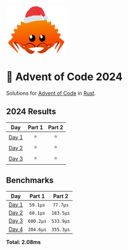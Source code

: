 <img src="./.assets/christmas_ferris.png" width="164">

# 🎄 Advent of Code 2024

Solutions for [Advent of Code](https://adventofcode.com/) in [Rust](https://www.rust-lang.org/).

<!--- advent_readme_stars table --->
## 2024 Results

| Day | Part 1 | Part 2 |
| :---: | :---: | :---: |
| [Day 1](https://adventofcode.com/2024/day/1) | ⭐ | ⭐ |
| [Day 2](https://adventofcode.com/2024/day/2) | ⭐ | ⭐ |
| [Day 3](https://adventofcode.com/2024/day/3) | ⭐ | ⭐ |
<!--- advent_readme_stars table --->

<!--- benchmarking table --->
## Benchmarks

| Day | Part 1 | Part 2 |
| :---: | :---: | :---:  |
| [Day 1](./src/bin/01.rs) | `59.1µs` | `77.7µs` |
| [Day 2](./src/bin/02.rs) | `68.1µs` | `183.5µs` |
| [Day 3](./src/bin/03.rs) | `600.2µs` | `533.9µs` |
| [Day 4](./src/bin/04.rs) | `204.6µs` | `355.3µs` |

**Total: 2.08ms**
<!--- benchmarking table --->
